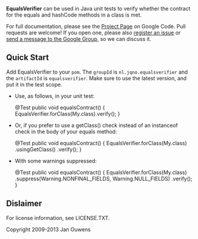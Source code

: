 **EqualsVerifier** can be used in Java unit tests to verify whether the contract for the equals and hashCode methods in a class is met.

For full documentation, please see the [Project Page](https://code.google.com/p/equalsverifier/) on Google Code.
Pull requests are welcome! If you open one, please also [register an issue](https://code.google.com/p/equalsverifier/issues/list) or [send a message to the Google Group](https://groups.google.com/forum/?fromgroups#!forum/equalsverifier), so we can discuss it.

Quick Start
-----------

Add EqualsVerifier to your `pom`. The `groupId` is `nl.jqno.equalsverifier` and the `artifactId` is `equalsverifier`. Make sure to use the latest version, and put it in the test scope. 

* Use, as follows, in your unit test:

    @Test
    public void equalsContract() {
        EqualsVerifier.forClass(My.class).verify();
    }

* Or, if you prefer to use a getClass() check instead of an instanceof check in the body of your equals method:

    @Test
    public void equalsContract() {
        EqualsVerifier.forClass(My.class)
                .usingGetClass()
                .verify();
    }

* With some warnings suppressed:

    @Test
    public void equalsContract() {
        EqualsVerifier.forClass(My.class)
                .suppress(Warning.NONFINAL_FIELDS, Warning.NULL_FIELDS)
                .verify();
    }

Dislaimer
---------

For license information, see LICENSE.TXT.

Copyright 2009-2013 Jan Ouwens